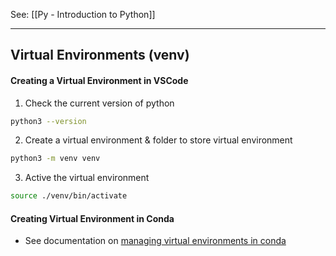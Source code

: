 See: [[Py - Introduction to Python]]

---

## Virtual Environments (venv)

#### Creating a Virtual Environment in VSCode
1) Check the current version of python
```bash
python3 --version
```

2) Create a virtual environment & folder to store virtual environment
```bash
python3 -m venv venv
```

3) Active the virtual environment
```bash
source ./venv/bin/activate
```


#### Creating Virtual Environment in Conda
* See documentation on [managing virtual environments in conda](https://conda.io/projects/conda/en/latest/user-guide/tasks/manage-environments.html#)

